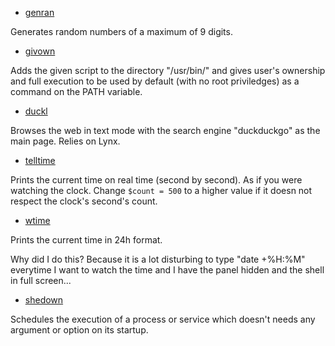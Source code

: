 * [genran](./genran)

Generates random numbers of a maximum of 9 digits.

* [givown](./givown)

Adds the given script to the directory "/usr/bin/" and gives user's ownership
and full execution to be used by default (with no root priviledges) as a command on the PATH variable.

* [duckl](./duckl)

Browses the web in text mode with the search engine "duckduckgo" as the main page. Relies on Lynx.

* [telltime](./telltime)

Prints the current time on real time (second by second). As if you were watching the clock.
Change `$count = 500` to a higher value if it doesn not respect the clock's
second's count.

* [wtime](./wtime)

Prints the current time in 24h format.

Why did I do this? Because it is a lot disturbing to type "date +%H:%M" everytime I want to watch the time and I have the panel hidden
and the shell in full screen...

* [shedown](./shedown)

Schedules the execution of a process or service which doesn't needs any argument or option on its startup.
